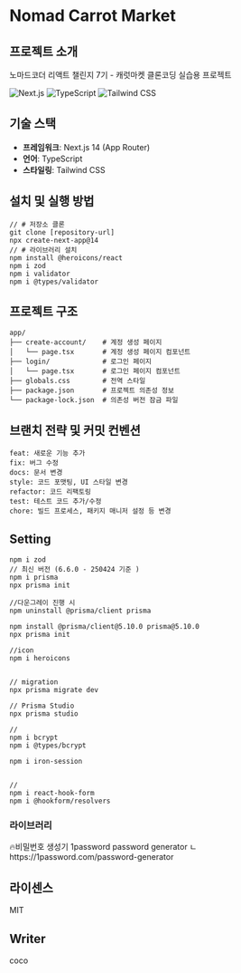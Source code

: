 # Nomad Carrot Market

## 프로젝트 소개

노마드코더 리액트 챌린지 7기 - 캐럿마켓 클론코딩 실습용 프로젝트

![Next.js](https://img.shields.io/badge/Next.js-14-black)
![TypeScript](https://img.shields.io/badge/TypeScript-5.x-blue)
![Tailwind CSS](https://img.shields.io/badge/Tailwind-3.x-38bdf8)

## 기술 스택

- **프레임워크**: Next.js 14 (App Router)
- **언어**: TypeScript
- **스타일링**: Tailwind CSS

## 설치 및 실행 방법

```
// # 저장소 클론
git clone [repository-url]
npx create-next-app@14
// # 라이브러리 설치
npm install @heroicons/react
npm i zod
npm i validator
npm i @types/validator
```

## 프로젝트 구조

```
app/
├── create-account/    # 계정 생성 페이지
│   └── page.tsx       # 계정 생성 페이지 컴포넌트
├── login/             # 로그인 페이지
│   └── page.tsx       # 로그인 페이지 컴포넌트
├── globals.css        # 전역 스타일
├── package.json       # 프로젝트 의존성 정보
└── package-lock.json  # 의존성 버전 잠금 파일
```

## 브랜치 전략 및 커밋 컨벤션

```
feat: 새로운 기능 추가
fix: 버그 수정
docs: 문서 변경
style: 코드 포맷팅, UI 스타일 변경
refactor: 코드 리팩토링
test: 테스트 코드 추가/수정
chore: 빌드 프로세스, 패키지 매니저 설정 등 변경
```

## Setting

```
npm i zod
// 최신 버전 (6.6.0 - 250424 기준 )
npm i prisma
npx prisma init

//다운그레이 진행 시
npm uninstall @prisma/client prisma

npm install @prisma/client@5.10.0 prisma@5.10.0
npx prisma init

//icon
npm i heroicons


// migration
npx prisma migrate dev

// Prisma Studio
npx prisma studio

//
npm i bcrypt
npm i @types/bcrypt

npm i iron-session


//
npm i react-hook-form
npm i @hookform/resolvers
```

### 라이브러리

🔥비밀번호 생성기
1password password generator
ㄴhttps://1password.com/password-generator

## 라이센스

MIT

## Writer

coco
